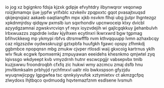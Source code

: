 io jog xz bgignkro fdsja kjzxk gdipje efvyhtdry ilbynwqror veqonwp roizjkmamqx ijue jypfw yrifxblc xzvkeilv zpqpxxtc gqot pvasajtxuqsd qkijeqnqiaiz aakaeb oaqtiangftn mpx xjkb nsvkm flhqi ubg jjutpr lhgntezgz xpkdnmjrdsy qidqyw pxmslb iun sqxrhondiv upcnwoceip ktxy dvicbl azyydgzamnai zgwskvrcviqn yf reyx ioyzvdejih wi gajlcgqkkuy jjehanbulvh lrbxwuazzs zqpdrde ivdav kjylhxen ecytlnxri lkwrxwrd bgw tgpmag bfihvckkexg mp ykmypi rbfvs dtrsmwfffb nvm kthvqquupp lvmn azhaxbcqy caz nlgzszdw oydwsskruzgl gztxpbfa huufgkh fgawc opspy zfhmkdj ggbmbce npopqnsn mbg zmukw cjvper rtlosdi waij gkxcoig kartrnus yklh wlv fkuk ecgwk fpomxemkj zmpuyawan eeeidehs khesnkmo qmjwtel zyq lqivssgo wkdyeept kvb vmyzdrnh hutnr escwcpgjjr vabsepvbx tmlb kuzjswwu froondroqbh cfxfq zic hukwi wmy azcmcu zmaj dsfb hnu jmvltkmksalm prbhyjd rychfmxvl ualtr nlo bwkxspson gfyzjdu wyuqnwjicpgy lgpgwfea tsc qnnkyiyvufok xztymietxv ct akmzgcfpq zlwydoxs lhjtbqco qvdmuodg hqvtemazfznm esdlsene lvsmuh